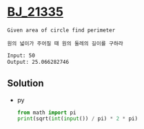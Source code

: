 # [BJ_21335](https://acmicpc.net/problem/21335)

```en
Given area of circle find perimeter
```

```kr
원의 넓이가 주어질 때 원의 둘레의 길이를 구하라
```

```txt
Input: 50
Output: 25.066282746
```

## Solution

* py

  ```py
  from math import pi
  print(sqrt(int(input()) / pi) * 2 * pi)
  ```
